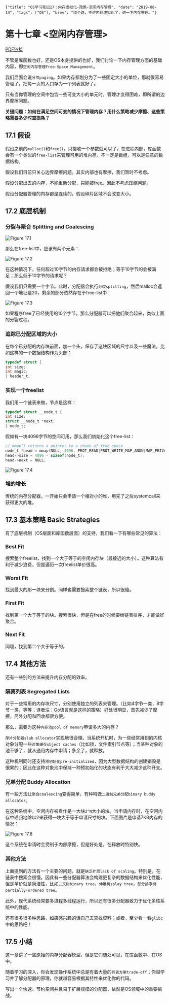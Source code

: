 ```lw-blog-meta
{"title": "OS学习笔记17：内存虚拟化-政策-空闲内存管理", "date": "2019-08-14", "tags": ["OS"], "brev": "绕个路，不讲内存虚拟化了，讲一下内存管理。"}
```

# 第十七章 <空闲内存管理>

[PDF链接](http://pages.cs.wisc.edu/~remzi/OSTEP/vm-freespace.pdf)

不管是库函数也好，还是OS本身提供的也好，我们讨论一下内存管理方面的基础内容，即`空闲内存管理Free-Space Management`。

我们后面会说`分页paging`。如果内存都划分为了一些固定大小的单位，那就很容易管理了，把每一页的入口存为一个列表就好了。

只有当你管理的空间中包含一些可变大小的单元时，管理才变得困难，即所谓的边界摩擦问题。

**关键问题：如何在满足空间可变的情况下管理内存？用什么策略减少摩擦、这些策略需要多少时空损耗？**

## 17.1 假设

假设之前的`malloc()`和`free()`，只接收一个参数就可以了。在进程内部，库函数会有一个类似的`free-list`来管理可用的堆内存，不一定是数组，可以是任意的数据结构。

假设我们目前只关心边界摩擦问题。其实内部也有摩擦，我们暂时不考虑。

假设分配出去的内存，不能重新分配，只能被free。因此不考虑压缩问题。

假设分配器管理的内存都是连续的。假设碎片区域不会改变大小。

## 17.2 底层机制

### 分裂与聚合 Splitting and Coalescing

![Figure 17.1](/static/blog/2019-08-14-Fig-17-1.png)

那么在free-list中，应该有两个元素：

![Figure 17.2](/static/blog/2019-08-14-Fig-17-2.png)

在这种情况下，任何超过10字节的内存请求都会被拒绝；等于10字节的会被满足；那么低于10字节的请求呢？

假设我们只需要一个字节。此时，分配器会执行`分裂splitting`，然后malloc会返回一个地址是20，剩余的部分依然存在于free-list中：

![Figure 17.3](/static/blog/2019-08-14-Fig-17-3.png)

如果程序free了已经使用的10个字节，那么分配器可以把他们聚合起来，类似上面的分裂过程。

### 追踪已分配区域的大小

在每个已分配的内存块前面，加一个头，保存了这块区域的尺寸以及一些魔法，比如这样的一个数据结构作为头部：

```c
typedef struct {
int size;
int magic;
} header_t;
```

### 实现一个freelist

我们用一个链表来做，节点是这样：

```c
typedef struct __node_t {
int size;
struct __node_t *next;
} node_t;
```

假如有一块4096字节的空间可用，那么我们初始化这个free-list：

```c
// mmap() returns a pointer to a chunk of free space
node_t *head = mmap(NULL, 4096, PROT_READ|PROT_WRITE,MAP_ANON|MAP_PRIVATE, -1, 0);
head->size = 4096 - sizeof(node_t);
head->next = NULL;
```

![Figure 17.4](/static/blog/2019-08-14-Fig-17-4.png)

### 堆的增长

传统的内存分配器，一开始只会申请一个相对小的堆，用完了之后systemcall来获得更大的堆。

## 17.3 基本策略 Basic Strategies

有了底层机制（OS层面和库函数层面）的支持，我们看一下有哪些常见的算法：

### Best Fit

搜索整个freelist，找到一个大于等于的空闲内存块（最接近的大小）。这种算法有利于减少浪费，但是遍历一次freelist单价很高。

### Worst Fit

找到最大的那一块来分割。同样也需要搜索整个链表，所以很傻。

### First Fit

找到第一个大于等于的块。搜索很快，但是在free的时候要给链表排序，才能做好聚合。

### Next Fit

同理，找到第二个大于等于的。

## 17.4 其他方法

还有一些别的方法来提升内存分配的效率。

### 隔离列表 Segregated Lists

对于一些常用的内存块尺寸，分别使用独立的列表来管理。（比如4字节一类，8字节一类，等等；译者注：Go语言就是这样的策略）好处很明显，首先减少了摩擦，另外分配和回收都很方便。

那么，需要为这种`内存池pool of memory`申请多大的内存？

`厚片分配器slab allocator`实现地很合理。当系统开机时，为一些经常用到的内核对象分配一些`对象缓存object caches`（比如锁，文件索引节点等）；当某种对象的池不够了，就从通用内存中申请；多余了，就释放。

这种机制同时还支持`预初始化pre-initialized`，因为大型数据结构的创建销毁是很累的；因此在这种对象池中保持一种预初始化的状态有利于大大减少这种开支。

### 兄弟分配 Buddy Allocation

有一些方法让`聚合coalescing`变得简单，有种叫做`二进制兄弟分配binary buddy allocator`。

在这种系统中，空闲内存被看作是一大块`2^N`大小的块。当申请内存时，在空闲内存中递归地除以2来获得一块大于等于申请尺寸的块。下面图片是申请7KB内存的情况：

![Figure 17.8](/static/blog/2019-08-14-Fig-17-8.png)

这个系统在申请时会受制于内部摩擦，但是好处是，在释放时特别快。

### 其他方法

上面提到的方法有一个主要的问题，就是`缺乏扩展lack of scaling`。特别是，在链表中搜索会很慢。因此有一些分配器算法会构建更复杂的数据结构来优化性能，但是单价就是简洁性，比如`二叉树binary tree`，`伸展树splay tree`，`部分排序树partially-ordered tree`。

此外，现代系统经常要多进程多线程运行，所以还有很多分配器致力于优化多核系统中的性能。

还有很多很多种思路，如果感兴趣的话自己去查找资料；或者，至少看一看`glibc`中的思路吧！

## 17.5 小结

这一章讲了一些原始的内存分配器模型，但是它们随处可见，在库函数中、在OS中。

随着学习的深入，你会发现操作系统中总是有着大量的`折衷方案trade-off`；你越学习并了解分配器的原理，你就越容易根据其特性来优化你的代码。

写出一个快速、节约空间并且易于扩展规模的分配器，依然是OS领域中的重要挑战。
